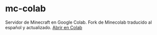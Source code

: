 <h1>mc-colab</h1>
<p>Servidor de Minecraft en Google Colab. Fork de Minecolab traducido al español y actualizado. <a href="https://colab.research.google.com/github/ramide1/mc-colab/blob/main/Minecraft-Server.ipynb" target="_blank">Abrir en Colab</a></p>
